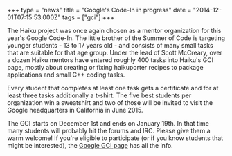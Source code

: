 +++
type = "news"
title = "Google's Code-In in progress"
date = "2014-12-01T07:15:53.000Z"
tags = ["gci"]
+++

The Haiku project was once again chosen as a mentor organization for this year's Google Code-In. The little brother of the Summer of Code is targeting younger students - 13 to 17 years old - and consists of many small tasks that are suitable for that age group. Under the lead of Scott McCreary, over a dozen Haiku mentors have entered roughly 400 tasks into Haiku's GCI page, mostly about creating or fixing haikuporter recipes to package applications and small C++ coding tasks.

Every student that completes at least one task gets a certificate and for at least three tasks additionally a t-shirt. The five best students per organization win a sweatshirt and two of those will be invited to visit the Google headquarters in California in June 2015.

The GCI starts on December 1st and ends on January 19th. In that time many students will probably hit the forums and IRC. Please give them a warm welcome! If you're eligible to participate (or if you know students that might be interested), the <a href="http://www.google-melange.com/gci/homepage/google/gci2014">Google GCI page</a> has all the info.